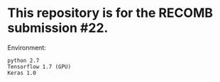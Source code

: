 # This repository is for the RECOMB submission #22.

Environment:

    python 2.7
    Tensorflow 1.7 (GPU)
    Keras 1.0
    

    
